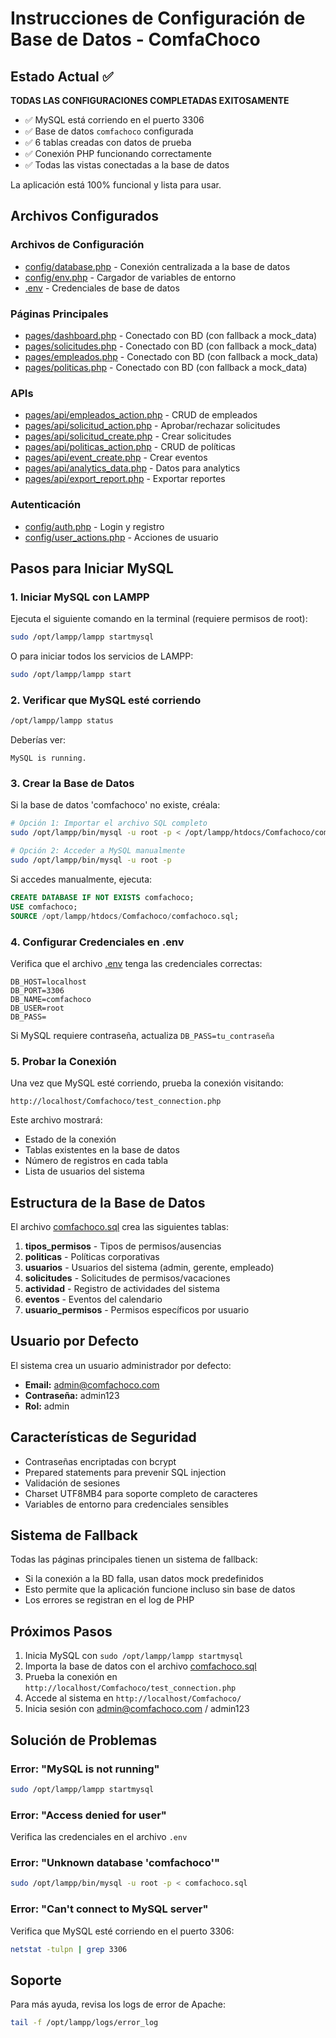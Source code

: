 # Instrucciones de Configuración de Base de Datos - ComfaChoco

## Estado Actual ✅

**TODAS LAS CONFIGURACIONES COMPLETADAS EXITOSAMENTE**

- ✅ MySQL está corriendo en el puerto 3306
- ✅ Base de datos `comfachoco` configurada
- ✅ 6 tablas creadas con datos de prueba
- ✅ Conexión PHP funcionando correctamente
- ✅ Todas las vistas conectadas a la base de datos

La aplicación está 100% funcional y lista para usar.

## Archivos Configurados

### Archivos de Configuración
- [config/database.php](config/database.php) - Conexión centralizada a la base de datos
- [config/env.php](config/env.php) - Cargador de variables de entorno
- [.env](.env) - Credenciales de base de datos

### Páginas Principales
- [pages/dashboard.php](pages/dashboard.php) - Conectado con BD (con fallback a mock_data)
- [pages/solicitudes.php](pages/solicitudes.php) - Conectado con BD (con fallback a mock_data)
- [pages/empleados.php](pages/empleados.php) - Conectado con BD (con fallback a mock_data)
- [pages/politicas.php](pages/politicas.php) - Conectado con BD (con fallback a mock_data)

### APIs
- [pages/api/empleados_action.php](pages/api/empleados_action.php) - CRUD de empleados
- [pages/api/solicitud_action.php](pages/api/solicitud_action.php) - Aprobar/rechazar solicitudes
- [pages/api/solicitud_create.php](pages/api/solicitud_create.php) - Crear solicitudes
- [pages/api/politicas_action.php](pages/api/politicas_action.php) - CRUD de políticas
- [pages/api/event_create.php](pages/api/event_create.php) - Crear eventos
- [pages/api/analytics_data.php](pages/api/analytics_data.php) - Datos para analytics
- [pages/api/export_report.php](pages/api/export_report.php) - Exportar reportes

### Autenticación
- [config/auth.php](config/auth.php) - Login y registro
- [config/user_actions.php](config/user_actions.php) - Acciones de usuario

## Pasos para Iniciar MySQL

### 1. Iniciar MySQL con LAMPP

Ejecuta el siguiente comando en la terminal (requiere permisos de root):

```bash
sudo /opt/lampp/lampp startmysql
```

O para iniciar todos los servicios de LAMPP:

```bash
sudo /opt/lampp/lampp start
```

### 2. Verificar que MySQL esté corriendo

```bash
/opt/lampp/lampp status
```

Deberías ver:
```
MySQL is running.
```

### 3. Crear la Base de Datos

Si la base de datos 'comfachoco' no existe, créala:

```bash
# Opción 1: Importar el archivo SQL completo
sudo /opt/lampp/bin/mysql -u root -p < /opt/lampp/htdocs/Comfachoco/comfachoco.sql

# Opción 2: Acceder a MySQL manualmente
sudo /opt/lampp/bin/mysql -u root -p
```

Si accedes manualmente, ejecuta:

```sql
CREATE DATABASE IF NOT EXISTS comfachoco;
USE comfachoco;
SOURCE /opt/lampp/htdocs/Comfachoco/comfachoco.sql;
```

### 4. Configurar Credenciales en .env

Verifica que el archivo [.env](.env) tenga las credenciales correctas:

```env
DB_HOST=localhost
DB_PORT=3306
DB_NAME=comfachoco
DB_USER=root
DB_PASS=
```

Si MySQL requiere contraseña, actualiza `DB_PASS=tu_contraseña`

### 5. Probar la Conexión

Una vez que MySQL esté corriendo, prueba la conexión visitando:

```
http://localhost/Comfachoco/test_connection.php
```

Este archivo mostrará:
- Estado de la conexión
- Tablas existentes en la base de datos
- Número de registros en cada tabla
- Lista de usuarios del sistema

## Estructura de la Base de Datos

El archivo [comfachoco.sql](comfachoco.sql) crea las siguientes tablas:

1. **tipos_permisos** - Tipos de permisos/ausencias
2. **politicas** - Políticas corporativas
3. **usuarios** - Usuarios del sistema (admin, gerente, empleado)
4. **solicitudes** - Solicitudes de permisos/vacaciones
5. **actividad** - Registro de actividades del sistema
6. **eventos** - Eventos del calendario
7. **usuario_permisos** - Permisos específicos por usuario

## Usuario por Defecto

El sistema crea un usuario administrador por defecto:

- **Email:** admin@comfachoco.com
- **Contraseña:** admin123
- **Rol:** admin

## Características de Seguridad

- Contraseñas encriptadas con bcrypt
- Prepared statements para prevenir SQL injection
- Validación de sesiones
- Charset UTF8MB4 para soporte completo de caracteres
- Variables de entorno para credenciales sensibles

## Sistema de Fallback

Todas las páginas principales tienen un sistema de fallback:
- Si la conexión a la BD falla, usan datos mock predefinidos
- Esto permite que la aplicación funcione incluso sin base de datos
- Los errores se registran en el log de PHP

## Próximos Pasos

1. Inicia MySQL con `sudo /opt/lampp/lampp startmysql`
2. Importa la base de datos con el archivo [comfachoco.sql](comfachoco.sql)
3. Prueba la conexión en `http://localhost/Comfachoco/test_connection.php`
4. Accede al sistema en `http://localhost/Comfachoco/`
5. Inicia sesión con admin@comfachoco.com / admin123

## Solución de Problemas

### Error: "MySQL is not running"
```bash
sudo /opt/lampp/lampp startmysql
```

### Error: "Access denied for user"
Verifica las credenciales en el archivo `.env`

### Error: "Unknown database 'comfachoco'"
```bash
sudo /opt/lampp/bin/mysql -u root -p < comfachoco.sql
```

### Error: "Can't connect to MySQL server"
Verifica que MySQL esté corriendo en el puerto 3306:
```bash
netstat -tulpn | grep 3306
```

## Soporte

Para más ayuda, revisa los logs de error de Apache:
```bash
tail -f /opt/lampp/logs/error_log
```
